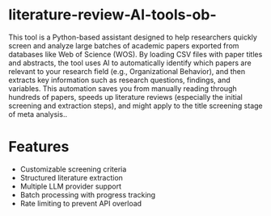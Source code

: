 # literature-review-AI-tools-ob-
This tool is a Python-based assistant designed to help researchers quickly screen and analyze large batches of academic papers exported from databases like Web of Science (WOS). By loading CSV files with paper titles and abstracts, the tool uses AI to automatically identify which papers are relevant to your research field (e.g., Organizational Behavior), and then extracts key information such as research questions, findings, and variables. This automation saves you from manually reading through hundreds of papers, speeds up literature reviews (especially the initial screening and extraction steps), and might apply to the title screening stage of meta analysis..

# Features

- Customizable screening criteria
- Structured literature extraction
- Multiple LLM provider support
- Batch processing with progress tracking
- Rate limiting to prevent API overload
